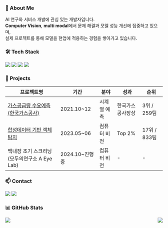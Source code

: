 ### 👋 About Me

AI 연구와 서비스 개발에 관심 있는 개발자입니다.  
**Computer Vision**, **multi modal**에서 문제 해결과 모델 성능 개선에 집중하고 있으며,  
실제 프로젝트를 통해 모델을 현업에 적용하는 경험을 쌓아가고 있습니다.

### 🛠 Tech Stack

<p>
  <img src="https://img.shields.io/badge/Python-3766AB?style=flat-square&logo=Python&logoColor=white"/>  
  <img src="https://img.shields.io/badge/MySQL-E6B91E?style=flat-square&logo=MySql&logoColor=white"/>
  <img src="https://img.shields.io/badge/Django-092E20?style=flat-square&logo=Django&logoColor=white"/>
  <img src="https://img.shields.io/badge/Docker-2496ED?style=flat-square&logo=Docker&logoColor=white"/>
</p>

### 📌 Projects

| 프로젝트명 | 기간 | 분야 | 성과 | 순위 |
|-----------|------|------|------|------|
| [가스공급량 수요예측 (한국가스공사)](https://dacon.io/competitions/official/235830/overview/description) | 2021.10~12 | 시계열 예측 | 한국가스공사장상 | 3위 / 259팀 |
| [합성데이터 기반 객체 탐지](https://dacon.io/competitions/official/236107/overview/description) | 2023.05~06 | 컴퓨터 비전 | Top 2% | 17위 / 833팀 |
| 백내장 조기 스크리닝 (모두의연구소 A Eye Lab) | 2024.10~진행 중 | 컴퓨터 비전 | - | - |

### 📫 Contact

<a href="https://leeyujin.tistory.com"><img src="https://img.shields.io/badge/Tech%20Blog-11B48A?style=flat-square&logo=Vimeo&logoColor=white"/></a>
<a href="mailto:dldbwls7182@gmail.com"><img src="https://img.shields.io/badge/Gmail-d14836?style=flat-square&logo=Gmail&logoColor=white"/></a>

### 📊 GitHub Stats

<p>
  <img align="left" src="https://github-readme-stats.vercel.app/api?username=ujina123&show_icons=true&theme=default" />
  <img align="right" src="https://github-readme-stats.vercel.app/api/top-langs/?username=ujina123&layout=compact" />
</p>
